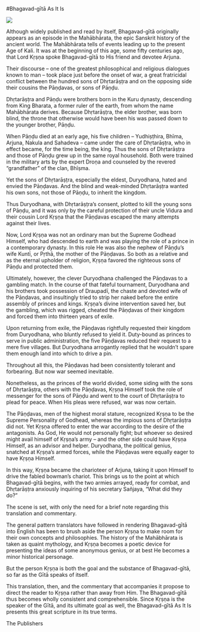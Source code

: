 #Bhagavad-gītā As It Is

![](https://vedabase.io/media/images/en-bg_34MulJK.2e16d0ba.fill-160x254.jpg)

Although widely published and read by itself, Bhagavad-gītā originally appears as an episode in the Mahābhārata, the epic Sanskrit history of the ancient world. The Mahābhārata tells of events leading up to the present Age of Kali. It was at the beginning of this age, some fifty centuries ago, that Lord Kṛṣṇa spoke Bhagavad-gītā to His friend and devotee Arjuna.

Their discourse – one of the greatest philosophical and religious dialogues known to man – took place just before the onset of war, a great fratricidal conflict between the hundred sons of Dhṛtarāṣṭra and on the opposing side their cousins the Pāṇḍavas, or sons of Pāṇḍu.

Dhṛtarāṣṭra and Pāṇḍu were brothers born in the Kuru dynasty, descending from King Bharata, a former ruler of the earth, from whom the name Mahābhārata derives. Because Dhṛtarāṣṭra, the elder brother, was born blind, the throne that otherwise would have been his was passed down to the younger brother, Pāṇḍu.

When Pāṇḍu died at an early age, his five children – Yudhiṣṭhira, Bhīma, Arjuna, Nakula and Sahadeva – came under the care of Dhṛtarāṣṭra, who in effect became, for the time being, the king. Thus the sons of Dhṛtarāṣṭra and those of Pāṇḍu grew up in the same royal household. Both were trained in the military arts by the expert Droṇa and counseled by the revered “grandfather” of the clan, Bhīṣma.

Yet the sons of Dhṛtarāṣṭra, especially the eldest, Duryodhana, hated and envied the Pāṇḍavas. And the blind and weak-minded Dhṛtarāṣṭra wanted his own sons, not those of Pāṇḍu, to inherit the kingdom.

Thus Duryodhana, with Dhṛtarāṣṭra’s consent, plotted to kill the young sons of Pāṇḍu, and it was only by the careful protection of their uncle Vidura and their cousin Lord Kṛṣṇa that the Pāṇḍavas escaped the many attempts against their lives.

Now, Lord Kṛṣṇa was not an ordinary man but the Supreme Godhead Himself, who had descended to earth and was playing the role of a prince in a contemporary dynasty. In this role He was also the nephew of Pāṇḍu’s wife Kuntī, or Pṛthā, the mother of the Pāṇḍavas. So both as a relative and as the eternal upholder of religion, Kṛṣṇa favored the righteous sons of Pāṇḍu and protected them.

Ultimately, however, the clever Duryodhana challenged the Pāṇḍavas to a gambling match. In the course of that fateful tournament, Duryodhana and his brothers took possession of Draupadī, the chaste and devoted wife of the Pāṇḍavas, and insultingly tried to strip her naked before the entire assembly of princes and kings. Kṛṣṇa’s divine intervention saved her, but the gambling, which was rigged, cheated the Pāṇḍavas of their kingdom and forced them into thirteen years of exile.

Upon returning from exile, the Pāṇḍavas rightfully requested their kingdom from Duryodhana, who bluntly refused to yield it. Duty-bound as princes to serve in public administration, the five Pāṇḍavas reduced their request to a mere five villages. But Duryodhana arrogantly replied that he wouldn’t spare them enough land into which to drive a pin.

Throughout all this, the Pāṇḍavas had been consistently tolerant and forbearing. But now war seemed inevitable.

Nonetheless, as the princes of the world divided, some siding with the sons of Dhṛtarāṣṭra, others with the Pāṇḍavas, Kṛṣṇa Himself took the role of messenger for the sons of Pāṇḍu and went to the court of Dhṛtarāṣṭra to plead for peace. When His pleas were refused, war was now certain.

The Pāṇḍavas, men of the highest moral stature, recognized Kṛṣṇa to be the Supreme Personality of Godhead, whereas the impious sons of Dhṛtarāṣṭra did not. Yet Kṛṣṇa offered to enter the war according to the desire of the antagonists. As God, He would not personally fight; but whoever so desired might avail himself of Kṛṣṇa’s army – and the other side could have Kṛṣṇa Himself, as an advisor and helper. Duryodhana, the political genius, snatched at Kṛṣṇa’s armed forces, while the Pāṇḍavas were equally eager to have Kṛṣṇa Himself.

In this way, Kṛṣṇa became the charioteer of Arjuna, taking it upon Himself to drive the fabled bowman’s chariot. This brings us to the point at which Bhagavad-gītā begins, with the two armies arrayed, ready for combat, and Dhṛtarāṣṭra anxiously inquiring of his secretary Sañjaya, “What did they do?”

The scene is set, with only the need for a brief note regarding this translation and commentary.

The general pattern translators have followed in rendering Bhagavad-gītā into English has been to brush aside the person Kṛṣṇa to make room for their own concepts and philosophies. The history of the Mahābhārata is taken as quaint mythology, and Kṛṣṇa becomes a poetic device for presenting the ideas of some anonymous genius, or at best He becomes a minor historical personage.

But the person Kṛṣṇa is both the goal and the substance of Bhagavad-gītā, so far as the Gītā speaks of itself.

This translation, then, and the commentary that accompanies it propose to direct the reader to Kṛṣṇa rather than away from Him. The Bhagavad-gītā thus becomes wholly consistent and comprehensible. Since Kṛṣṇa is the speaker of the Gītā, and its ultimate goal as well, the Bhagavad-gītā As It Is presents this great scripture in its true terms.

The Publishers